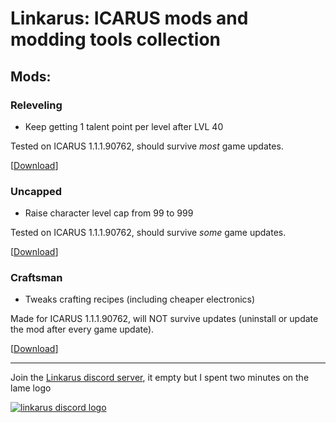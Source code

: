 # Linkarus: ICARUS mods and modding tools collection

## Mods:
### Releveling
- Keep getting 1 talent point per level after LVL 40

Tested on ICARUS 1.1.1.90762, should survive *most* game updates.

\[[Download](https://github.com/wafflecomposite/linkarus/releases/tag/releveling_1.1.1.90444_v2)\]

### Uncapped
- Raise character level cap from 99 to 999

Tested on ICARUS 1.1.1.90762, should survive *some* game updates.

\[[Download](https://github.com/wafflecomposite/linkarus/releases/tag/uncapped_1.1.1.90444_v1)\]

### Craftsman
- Tweaks crafting recipes (including cheaper electronics)

Made for ICARUS 1.1.1.90762, will NOT survive updates (uninstall or update the mod after every game update).

\[[Download](https://github.com/wafflecomposite/linkarus/releases/tag/craftsman_V1_build1.1.1.90762)\]

---

Join the [Linkarus discord server](https://discord.gg/2UrWDXjxUk), it empty but I spent two minutes on the lame logo

[![linkarus discord logo](https://user-images.githubusercontent.com/28294714/151571458-77d5f06f-5c20-4733-b40a-6916f352d44b.png)](https://discord.gg/2UrWDXjxUk)
